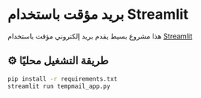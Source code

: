 # بريد مؤقت باستخدام Streamlit

هذا مشروع بسيط يقدم بريد إلكتروني مؤقت باستخدام [Streamlit](https://streamlit.io) 

## ⚙️ طريقة التشغيل محليًا

```bash
pip install -r requirements.txt
streamlit run tempmail_app.py

